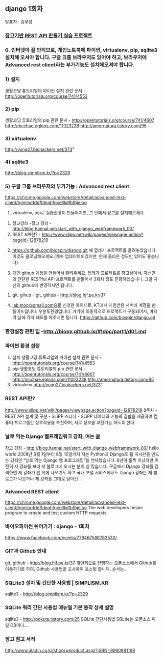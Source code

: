 
## django 1회차
발표자 : 김무성

### [장고기반 REST API 만들기 실습 프로젝트](http://github.com/biospin/django)

### 0. 인터넷이 잘 안되므로, 개인노트북에 파이썬, virtualenv, pip, sqlite3 설치해 오셔야 합니다. 구글 크롬 브라우저도 있어야 하고, 브라우저에 Advanced rest client라는 부가기능도 설치해오셔야 합니다.

### 1) 설치
생활코딩 튜토리얼의 파이썬 설치 관련 문서 - http://opentutorials.org/course/741/4553

### 2) pip
생활코딩 튜토리얼의 pip 관련 문서 - http://opentutorials.org/course/741/4607
http://mcchae.egloos.com/11023238
http://amornatura.tistory.com/95

### 3) virtualenv
http://yong27.biohackers.net/373"

### 4) sqlite3
http://blog.simplism.kr/?p=2329

### 5) 구글 크롬 브라우저의 부가기능 : Advanced rest client
https://chrome.google.com/webstore/detail/advanced-rest-client/hgmloofddffdnphfgcellkdfbfbjeloo

1. virtualenv, pip로 실습환경이 만들어지면, 그 안에서 장고를 설치해오세요.
 1) 장고강좌 -장고 강좌 - http://blog.hannal.net/start_with_django_webframework_00/
 2) REST API란? - http://www.slipp.net/wiki/pages/viewpage.action?pageId=12878219

2. https://github.com/biospin/django.git 에 껍데기 프로젝트를 올려놓았습니다. 이것도 클로닝해오세요.(계속 업데이트되겠지만, 현재 올라온 정도만 있어도 좋습니다)

3. 개인 github 계정을 만들어서 알려주세요. 껍데기 프로젝트를 참고삼아서, 자신만의 간단한 RESTful API 프로젝트를 만들어서 3회차 정도 진행하겠습니다. 그걸 자신의 github에 반영하시면 됩니다.
 1) git, gihub - git, github - http://blog.hjf.pe.kr/37

4. lab.moo@gmail.com으로 신청한 아이디로, KT에서 지원받은 서버에 계정을 만들어드립니다. 우분투환경입니다. 거기에 최종적으로 프로젝트가 구동되어서, 마지막 날에 각자 데모를 해주시면 됩니다.
https://github.com/biospin/django.git

### 환경설정 관련 팁 -http://biopy.github.io/#!doc/part1/d01.md

### 파이썬 환경 설정
1) 설치
생활코딩 튜토리얼의 파이썬 설치 관련 문서 - http://opentutorials.org/course/741/4553
2) pip
생활코딩 튜토리얼의 pip 관련 문서 - http://opentutorials.org/course/741/4607
http://mcchae.egloos.com/11023238
http://amornatura.tistory.com/95
3) virtualenv
http://yong27.biohackers.net/373"

### REST API란?
http://www.slipp.net/wiki/pages/viewpage.action?pageId=12878219
8주차 - REST API 설계 및 구현 - SLiPP 스터디 - SLiPP
데이터와 기능의 집합을 제공하여 컴퓨터 프로그램간 상호작용을 촉진하며, 서로 정보를 교환가능 하도록 한다.

### 날로 먹는 Django 웹프레임워크 강좌, 여는 글
장고 강좌 - http://blog.hannal.net/start_with_django_webframework_00/
hello world 2008년 6월 1일부터 8월 10일까지 저는 Python과 Django로 웹 게시판을 만드는 강좌인 “날로 먹는 Django 웹 프로그래밍”을 연재했습니다. 6년이 훌쩍 지났지만 여전히 저 강좌를 보러 제 블로그에 오시는 분이 참 많습니다. 구글에서 Django 강좌를 검색하면 제 강좌가 맨 위에 나오기도 하고 국내 포털 서비스에서도 Django 강좌는 제 블로그가 나오거나 제 강좌를 그대로 담아간…

### Advanced REST client
https://chrome.google.com/webstore/detail/advanced-rest-client/hgmloofddffdnphfgcellkdfbfbjeloo
The web developers helper program to create and test custom HTTP requests.

### 바이오파이썬 쉬어가기 : django - 1회차
https://www.facebook.com/events/779467588783533/

### GIT과 Github 안내
git, github - http://blog.hjf.pe.kr/37
개인적으로 진행하는 오픈소스에서 Github를 이용하기로 하여, Github 사용법을 조사하여 포스팅 합니다. 순서는...

### SQLite3 설치 및 간단한 사용법 | SIMPLISM.KR
sqlite3 - http://blog.simplism.kr/?p=2329

### SQLite 쿼리 간단 사용법 매뉴얼 기본 동작 상세 설명
sqlite3 - http://pokute.tistory.com/25
SQLite 간단사용법 SQLite는 오픈소스 파일 DB이다....

### 장고 참고 서적
http://www.aladin.co.kr/shop/wproduct.aspx?ISBN=8960881198